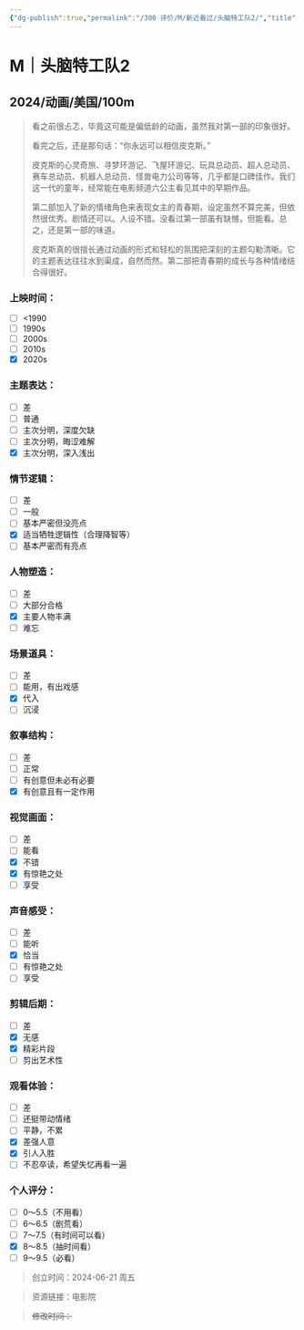 ```yaml
---
{"dg-publish":true,"permalink":"/300 评价/M/新近看过/头脑特工队2/","title":"头脑特工队2","tags":["M","动画"],"created":"2024-06-21T19:52:43.150+08:00","updated":"2024-06-21T23:57:03.692+08:00"}
---
```


# M｜头脑特工队2
## 2024/动画/美国/100m
>看之前很忐忑，毕竟这可能是偏低龄的动画，虽然我对第一部的印象很好。
>
>看完之后，还是那句话：“你永远可以相信皮克斯。”
>
>皮克斯的心灵奇旅、寻梦环游记、飞屋环游记、玩具总动员、超人总动员、赛车总动员、机器人总动员、怪兽电力公司等等，几乎都是口碑佳作。我们这一代的童年，经常能在电影频道六公主看见其中的早期作品。
>
>第二部加入了新的情绪角色来表现女主的青春期，设定虽然不算完美，但依然很优秀。剧情还可以。人设不错。没看过第一部虽有缺憾，但能看。总之，还是第一部的味道。
>
>皮克斯真的很擅长通过动画的形式和轻松的氛围把深刻的主题勾勒清晰。它的主题表达往往水到渠成，自然而然。第二部把青春期的成长与各种情绪结合得很好。
### 上映时间：
- [ ] <1990
- [ ] 1990s
- [ ] 2000s
- [ ] 2010s
- [x] 2020s
### 主题表达：
- [ ] 差
- [ ] 普通
- [ ] 主次分明，深度欠缺
- [ ] 主次分明，晦涩难解
- [x] 主次分明，深入浅出
### 情节逻辑：
- [ ] 差
- [ ] 一般
- [ ] 基本严密但没亮点
- [x] 适当牺牲逻辑性（合理降智等）
- [ ] 基本严密而有亮点
### 人物塑造：
- [ ] 差
- [ ] 大部分合格
- [x] 主要人物丰满
- [ ] 难忘
### 场景道具：
- [ ] 差
- [ ] 能用，有出戏感
- [x] 代入
- [ ] 沉浸
### 叙事结构：
- [ ] 差
- [ ] 正常
- [ ] 有创意但未必有必要
- [x] 有创意且有一定作用
### 视觉画面：
- [ ] 差
- [ ] 能看
- [x] 不错
- [x] 有惊艳之处
- [ ] 享受
### 声音感受：
- [ ] 差
- [ ] 能听
- [x] 恰当
- [ ] 有惊艳之处
- [ ] 享受
### 剪辑后期：
- [ ] 差
- [x] 无感
- [x] 精彩片段
- [ ] 剪出艺术性
### 观看体验：
- [ ] 差
- [ ] 还挺带动情绪
- [ ] 平静，不累
- [x] 差强人意
- [x] 引人入胜
- [ ] 不忍卒读，希望失忆再看一遍
### 个人评分：
- [ ] 0～5.5（不用看）
- [ ] 6～6.5（剧荒看）
- [ ] 7～7.5（有时间可以看）
- [x] 8～8.5（抽时间看）
- [ ] 9～9.5（必看）

>创立时间：2024-06-21 周五

>资源链接：电影院

>~~修改时间：~~



